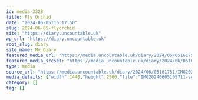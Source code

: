 ```yaml
---
id: media-3328
title: Fly Orchid
date: "2024-06-05T16:17:50"
slug: 2024-06-05-flyorchid
site: "https://diary.uncountable.uk"
wp_url: "https://diary.uncountable.uk"
root_slug: diary
site_name: My Diary
featured_media_url: "https://media.uncountable.uk/diary/2024/06/05161751/IMG20240605105711-scaled.webp"
featured_media_srcset: "https://media.uncountable.uk/diary/2024/06/05161751/IMG20240605105711-169x300.webp 169w, https://media.uncountable.uk/diary/2024/06/05161751/IMG20240605105711-576x1024.webp 576w, https://media.uncountable.uk/diary/2024/06/05161751/IMG20240605105711-150x150.webp 150w, https://media.uncountable.uk/diary/2024/06/05161751/IMG20240605105711-360x640.webp 360w, https://media.uncountable.uk/diary/2024/06/05161751/IMG20240605105711-scaled.webp 1440w"
type: media
source_url: "https://media.uncountable.uk/diary/2024/06/05161751/IMG20240605105711-scaled.webp"
media_details: {"width":1440,"height":2560,"file":"IMG20240605105711-scaled.webp","filesize":190268,"sizes":{"medium":{"file":"IMG20240605105711-169x300.webp","width":169,"height":300,"filesize":10874,"mime_type":"image/webp","source_url":"https://media.uncountable.uk/diary/2024/06/05161751/IMG20240605105711-169x300.webp"},"large":{"file":"IMG20240605105711-576x1024.webp","width":576,"height":1024,"filesize":54932,"mime_type":"image/webp","source_url":"https://media.uncountable.uk/diary/2024/06/05161751/IMG20240605105711-576x1024.webp"},"thumbnail":{"file":"IMG20240605105711-150x150.webp","width":150,"height":150,"filesize":5876,"mime_type":"image/webp","source_url":"https://media.uncountable.uk/diary/2024/06/05161751/IMG20240605105711-150x150.webp"},"mobwidth":{"file":"IMG20240605105711-360x640.webp","width":360,"height":640,"filesize":28754,"mime_type":"image/webp","source_url":"https://media.uncountable.uk/diary/2024/06/05161751/IMG20240605105711-360x640.webp"},"full":{"file":"IMG20240605105711-scaled.webp","width":1440,"height":2560,"mime_type":"image/webp","source_url":"https://media.uncountable.uk/diary/2024/06/05161751/IMG20240605105711-scaled.webp"}},"image_meta":{"aperture":"0","credit":"","camera":"","caption":"","created_timestamp":"0","copyright":"","focal_length":"0","iso":"0","shutter_speed":"0","title":"","orientation":"0","keywords":[]},"original_image":"IMG20240605105711.webp"}
category: []
tag: []
---
```


